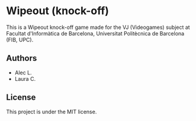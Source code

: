 Wipeout (knock-off)
================

This is a Wipeout knock-off game made for the VJ (Videogames) subject at Facultat d'Informàtica de Barcelona, Universitat Politècnica de Barcelona (FIB, UPC).

Authors
--------

* Alec L.
* Laura C.


License
--------
This project is under the MIT license.

